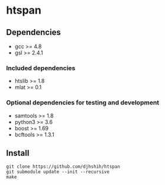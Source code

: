 # htspan

## Dependencies

* gcc >= 4.8
* gsl >= 2.4.1

### Included dependencies

* htslib >= 1.8
* mlat >= 0.1

### Optional dependencies for testing and development

* samtools >= 1.8
* python3 >= 3.6
* boost >= 1.69
* bcftools >= 1.3.1

## Install

```{bash}
git clone https://github.com/djhshih/htspan
git submodule update --init --recursive
make
```


